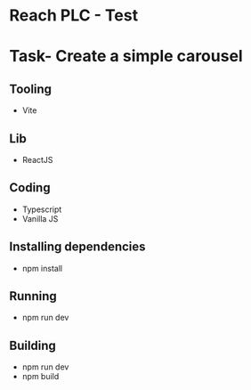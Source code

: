 # Reach PLC - Test

# Task- Create a simple carousel
## Tooling
* Vite

## Lib
* ReactJS

## Coding
* Typescript
* Vanilla JS

## Installing dependencies
* npm install

## Running
* npm run dev

## Building
* npm run dev
* npm build

